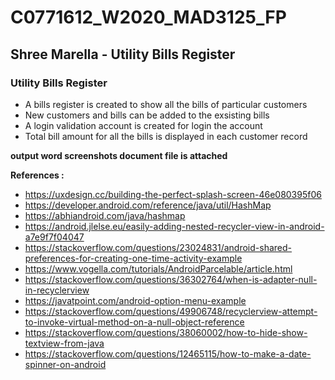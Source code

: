 # C0771612_W2020_MAD3125_FP
## Shree Marella - Utility Bills Register

### Utility Bills Register
* A bills register is created to show all the bills of particular customers 
* New customers and bills can be added to the exsisting bills 
* A login validation account is created for login the account
* Total bill amount for all the bills is displayed in each customer record 

**output word screenshots document file is attached**

**References :**

* https://uxdesign.cc/building-the-perfect-splash-screen-46e080395f06
* https://developer.android.com/reference/java/util/HashMap
* https://abhiandroid.com/java/hashmap
* https://android.jlelse.eu/easily-adding-nested-recycler-view-in-android-a7e9f7f04047
* https://stackoverflow.com/questions/23024831/android-shared-preferences-for-creating-one-time-activity-example
* https://www.vogella.com/tutorials/AndroidParcelable/article.html
* https://stackoverflow.com/questions/36302764/when-is-adapter-null-in-recyclerview
* https://javatpoint.com/android-option-menu-example
* https://stackoverflow.com/questions/49906748/recyclerview-attempt-to-invoke-virtual-method-on-a-null-object-reference
* https://stackoverflow.com/questions/38060002/how-to-hide-show-textview-from-java
* https://stackoverflow.com/questions/12465115/how-to-make-a-date-spinner-on-android





